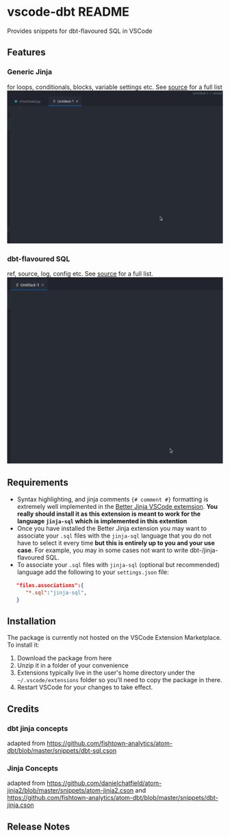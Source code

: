 # vscode-dbt README

Provides snippets for dbt-flavoured SQL in VSCode

## Features

### Generic Jinja
for loops, conditionals, blocks, variable settings etc. See [source](./snippets/snippets.json) for a full list
![jinja](./images/jinja_for_loop.gif)

### dbt-flavoured SQL
ref, source, log, config etc. See [source](./snippets/snippets.json) for a full list.
![dbt_sql](./images/dbt_sql.gif)


## Requirements

- Syntax highlighting, and jinja comments `{# comment #}` formatting is extremely well implemented in the [Better Jinja VSCode extemsion](https://marketplace.visualstudio.com/items?itemName=samuelcolvin.jinjahtml). **You really should install it as this extension is meant to work for the language `jinja-sql` which is implemented in this extention**
- Once you have installed the Better Jinja extension you may want to associate your `.sql` files with the `jinja-sql` language that you do not have to select it every time **but this is entirely up to you and your use case**. For example, you may in some cases not want to write dbt-/jinja-flavoured SQL.
- To associate your `.sql` files with `jinja-sql` (optional but recommended) language add the following to your `settings.json` file:
```json
   "files.associations":{
      "*.sql":"jinja-sql",
   }
```

## Installation
The package is currently not hosted on the VSCode Extension Marketplace. To install it:
1. Download the package from here
2. Unzip it in a folder of your convenience
3. Extensions typically live in the user's home directory under the `~/.vscode/extensions` folder so you'll need to copy the package in there.
4. Restart VSCode for your changes to take effect.

## Credits
### dbt jinja concepts
adapted from https://github.com/fishtown-analytics/atom-dbt/blob/master/snippets/dbt-sql.cson

### Jinja Concepts
adapted from  https://github.com/danielchatfield/atom-jinja2/blob/master/snippets/atom-jinja2.cson
and https://github.com/fishtown-analytics/atom-dbt/blob/master/snippets/dbt-jinja.cson

## Release Notes
